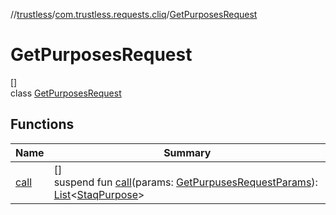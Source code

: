 //[trustless](../../../index.md)/[com.trustless.requests.cliq](../index.md)/[GetPurposesRequest](index.md)

# GetPurposesRequest

[]\
class [GetPurposesRequest](index.md)

## Functions

| Name | Summary |
|---|---|
| [call](call.md) | []<br>suspend fun [call](call.md)(params: [GetPurpusesRequestParams](../-get-purpuses-request-params/index.md)): [List](https://kotlinlang.org/api/latest/jvm/stdlib/kotlin.collections/-list/index.html)&lt;[StaqPurpose](../-staq-purpose/index.md)&gt; |
